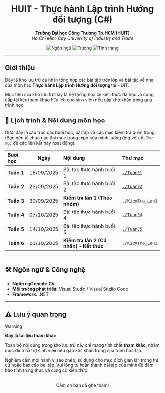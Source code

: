 <div align="center">

# HUIT - Thực hành Lập trình Hướng đối tượng (C#)

**Trường Đại học Công Thương Tp.HCM (HUIT)**
<br />
*Ho Chi Minh City University of Industry and Trade*

</div>

<p align="center">
  <img alt="Ngôn ngữ" src="https://img.shields.io/badge/Ngôn%20ngữ-C%23-blue.svg?style=for-the-badge&logo=c-sharp&logoColor=white">
  <img alt="Trường" src="https://img.shields.io/badge/Trường-HUIT-orange.svg?style=for-the-badge">
  <img alt="Tình trạng" src="https://img.shields.io/badge/Tình%20trạng-Đã%20hoàn%20thành-brightgreen.svg?style=for-the-badge">
</p>

---

## Giới thiệu

Đây là kho lưu trữ cá nhân tổng hợp các bài tập trên lớp và bài tập về nhà của môn học **Thực hành Lập trình Hướng đối tượng** tại HUIT.

Mục tiêu của kho lưu trữ này là hệ thống hóa lại kiến thức đã học và cung cấp tài liệu tham khảo hữu ích cho sinh viên nếu gặp khó khăn trong quá trình học.

## 📅 Lịch trình & Nội dung môn học

Dưới đây là cấu trúc các buổi học, bài tập và các mốc kiểm tra quan trọng. (Bạn nên tổ chức các thư mục trong repo của mình tương ứng với cột `Thư mục` để các liên kết này hoạt động).

| Buổi học | Ngày | Nội dung | Thư mục |
| :--- | :---: | :--- | :--- |
| **Tuần 1** | 16/09/2025 | Bài tập thực hành buổi 1 | [`./Tuan01`](./Tuan01) |
| **Tuần 2** | 23/09/2025 | Bài tập thực hành buổi 2 | [`./Tuan02`](./Tuan02) |
| **Tuần 3** | 30/09/2025 | **Kiểm tra lần 1 (Theo nhóm)** | [`./KiemTra_Lan1`](./KiemTra_Lan1) |
| **Tuần 4** | 07/10/2025 | Bài tập thực hành buổi 4 | [`./Tuan04`](./Tuan04) |
| **Tuần 5** | 14/10/2025 | Bài tập thực hành buổi 5 | [`./Tuan05`](./Tuan05) |
| **Tuần 6** | 21/10/2025 | **Kiểm tra lần 2 (Cá nhân) - Kết thúc** | [`./KiemTra_Lan2`](./KiemTra_Lan2) |

---

## 🛠️ Ngôn ngữ & Công nghệ

* **Ngôn ngữ chính:** **C#**
* **Môi trường phát triển:** Visual Studio / Visual Studio Code
* **Framework:** .NET

---

## ⚠️ Lưu ý quan trọng

> [!WARNING]
> **Đây là tài liệu tham khảo**
>
> Toàn bộ nội dung trong kho lưu trữ này chỉ mang tính chất **tham khảo**, nhằm mục đích hỗ trợ sinh viên nếu gặp khó khăn trong quá trình học tập.
>
> Nghiêm cấm mọi hành vi sao chép, sử dụng cho mục đích gian lận trong thi cử hoặc báo cáo bài tập. Vui lòng tự hoàn thành bài tập của mình để đảm bảo tính trung thực và củng cố kiến thức.

<br>

<div align="center">
  Cảm ơn bạn đã ghé thăm!
</div>

